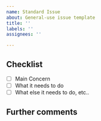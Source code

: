 ```yaml
---
name: Standard Issue
about: General-use issue template
title: ''
labels: ''
assignees: ''

---
```


<!--- Describe the big picture of your changes here to communicate with whomever what the issue is going to be about. Be sure to link other issues if they are relevant. --> 

## Checklist

- [ ] Main Concern
- [ ] What it needs to do
- [ ] What else it needs to do, etc..

## Further comments

<!--- This is optional. Anything to further elaborate the issue or if it doesn't belong in description. -->
